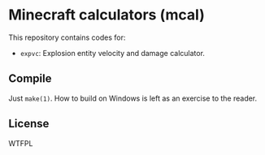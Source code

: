 # Minecraft calculators (mcal)

This repository contains codes for:

* `expvc`: Explosion entity velocity and damage calculator.

## Compile

Just `make(1)`. How to build on Windows is left as an exercise to the reader.

## License

WTFPL
